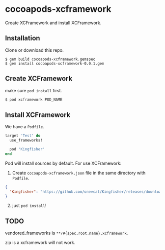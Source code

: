 # cocoapods-xcframework

Create XCFramework and install XCFramework.

## Installation
Clone or download this repo.

    $ gem build cocoapods-xcframework.gemspec
    $ gem install cocoapods-xcframework-0.0.1.gem

## Create XCFramework

make sure `pod install` first.
```BASH
$ pod xcframework POD_NAME
```

## Install XCFramework

We have a `Podfile`.

```ruby
target 'Test' do
  use_frameworks!

  pod 'Kingfisher'
end
```

Pod will install sources by default. For use XCFramework:

1. Create `cocoapods-xcframework.json` file in the same directory with `Podfile`.
```json
{
  "Kingfisher": "https://github.com/onevcat/Kingfisher/releases/download/5.14.0/Kingfisher-5.14.0.zip"
}
```
2. just `pod install`!

## TODO
vendored_frameworks is `**/#{spec.root.name}.xcframework`.

zip is a xcframework will not work.
